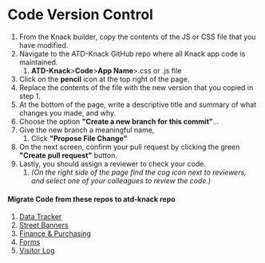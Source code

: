 # Code Version Control

1. From the Knack builder, copy the contents of the JS or CSS file that you have modified.
2. Navigate to the ATD-Knack GitHub repo where all Knack app code is maintained. 
   1. **ATD-Knack**&gt;**Code**&gt;**App Name**&gt;.css or .js file
3. Click on the **pencil** icon at the top right of the page.
4. Replace the contents of the file with the new version that you copied in step 1.
5. At the bottom of the page, write a descriptive title and summary of what changes you made, and why.
6. Choose the option **"Create a new branch for this commit"**...
7. Give the new branch a meaningful name, 
   1. Click **"Propose File Change"**
8. On the next screen, confirm your pull request by clicking the green **"Create pull request"** button.
9. Lastly, you should assign a reviewer to check your code. 
   1. _\(On the right side of the page find the cog icon next to reviewers, and select one of your colleagues to review the code.\)_

#### Migrate Code from these repos to atd-knack repo

1. [Data Tracker](https://github.com/cityofaustin/atd-knack-data-tracker)
2. [Street Banners](https://github.com/cityofaustin/atd-knack-street-banner)
3. [Finance & Purchasing](https://github.com/cityofaustin/atd-knack-finance-purchasing)
4. [Forms](https://github.com/cityofaustin/atd-knack-forms)
5. [Visitor Log](https://github.com/cityofaustin/atd-knack-visitor-log)

